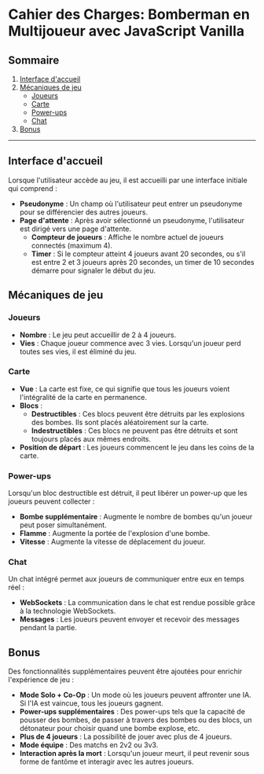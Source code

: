 # Cahier des Charges: Bomberman en Multijoueur avec JavaScript Vanilla

## Sommaire

1. [Interface d'accueil](#interface-daccueil)
2. [Mécaniques de jeu](#mécaniques-de-jeu)
   - [Joueurs](#joueurs)
   - [Carte](#carte)
   - [Power-ups](#power-ups)
   - [Chat](#chat)
3. [Bonus](#bonus)

---

## Interface d'accueil

Lorsque l'utilisateur accède au jeu, il est accueilli par une interface initiale qui comprend :

- **Pseudonyme** : Un champ où l'utilisateur peut entrer un pseudonyme pour se différencier des autres joueurs.
- **Page d'attente** : Après avoir sélectionné un pseudonyme, l'utilisateur est dirigé vers une page d'attente.
  - **Compteur de joueurs** : Affiche le nombre actuel de joueurs connectés (maximum 4).
  - **Timer** : Si le compteur atteint 4 joueurs avant 20 secondes, ou s'il est entre 2 et 3 joueurs après 20 secondes, un timer de 10 secondes démarre pour signaler le début du jeu.

## Mécaniques de jeu

### Joueurs

- **Nombre** : Le jeu peut accueillir de 2 à 4 joueurs.
- **Vies** : Chaque joueur commence avec 3 vies. Lorsqu'un joueur perd toutes ses vies, il est éliminé du jeu.

### Carte

- **Vue** : La carte est fixe, ce qui signifie que tous les joueurs voient l'intégralité de la carte en permanence.
- **Blocs** : 
  - **Destructibles** : Ces blocs peuvent être détruits par les explosions des bombes. Ils sont placés aléatoirement sur la carte.
  - **Indestructibles** : Ces blocs ne peuvent pas être détruits et sont toujours placés aux mêmes endroits.
- **Position de départ** : Les joueurs commencent le jeu dans les coins de la carte.

### Power-ups

Lorsqu'un bloc destructible est détruit, il peut libérer un power-up que les joueurs peuvent collecter :

- **Bombe supplémentaire** : Augmente le nombre de bombes qu'un joueur peut poser simultanément.
- **Flamme** : Augmente la portée de l'explosion d'une bombe.
- **Vitesse** : Augmente la vitesse de déplacement du joueur.

### Chat

Un chat intégré permet aux joueurs de communiquer entre eux en temps réel :

- **WebSockets** : La communication dans le chat est rendue possible grâce à la technologie WebSockets.
- **Messages** : Les joueurs peuvent envoyer et recevoir des messages pendant la partie.

## Bonus

Des fonctionnalités supplémentaires peuvent être ajoutées pour enrichir l'expérience de jeu :

- **Mode Solo + Co-Op** : Un mode où les joueurs peuvent affronter une IA. Si l'IA est vaincue, tous les joueurs gagnent.
- **Power-ups supplémentaires** : Des power-ups tels que la capacité de pousser des bombes, de passer à travers des bombes ou des blocs, un détonateur pour choisir quand une bombe explose, etc.
- **Plus de 4 joueurs** : La possibilité de jouer avec plus de 4 joueurs.
- **Mode équipe** : Des matchs en 2v2 ou 3v3.
- **Interaction après la mort** : Lorsqu'un joueur meurt, il peut revenir sous forme de fantôme et interagir avec les autres joueurs.